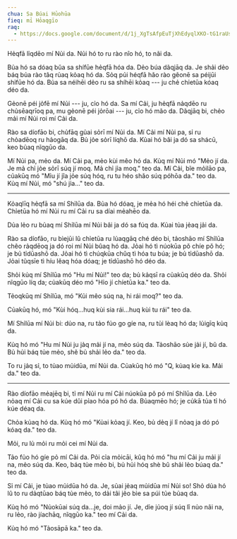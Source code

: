```yaml
---
chua: Sa Búai Hủohūa
fieq: mỉ Hỏaqgīo
raq:
  - https://docs.google.com/document/d/1j_XgTsAfpEuTjXhEdyqlXKO-tG1raUsxjuSUIHuOh0E/edit
---
```


Hẻqfā lỉqdēo mí Nủi da. Nủi hó to ru rào nîo hó, to nãi da.

Bủa hó sa dóaq bǔa sa shífūe hẻqfā hóa da. Dẻo búa dãqjāq da. Je shải
dẻo báq bủa rào tâq rủaq kỏaq hó da. Sỏq pủi héqfā hǎo rào gêonē sa
péijūi shỉfūe hó da. Bủa sa néihēi dẻo ru sa shíhēi kỏaq --- ju chẻ
chỉetūa kóaq déo da.

Gẻonē péi jỏfē mí Nủi --- ju, cỉo hó da. Sa mí Cải, ju hẻqfā nảqdēo ru
chủsēaqrīoq pa, mu gẻonē péi jỏrōai --- ju, cỉo hó mão da. Dãqjāq bi,
chẻo mải mí Nủi roi mí Cải da.

Rào sa díofāo bi, chủfāq gủai sỏrī mí Nủi da. Mí Cải mí Nủi pa, sỉ ru
chỏadēoq ru hảogāq da. Bủ jỏe sỏrī líqhō da. Kủai hó bâi ja dó sa shácū,
keo bủaq nĩqgūo da.

Mí Nủi pa, mẻo da. Mí Cải pa, mẻo kùi mêo hó da. Kủq mí Nủi mó "Mẻo jí
da. Je mả chỉ jỏe sỏrī súq jí moq. Mả chỉ jỉa moq." teo da. Mí Cải, bĩe
mỏilāo pa, củakūq mó "Mỉu jí jîa jỏe súq hóq, ru tu héo shǎo súq póhōa
da." teo da. Kủq mí Nủi, mó "shú jỉa..." teo da.

---

Kỏaqlīq hẻqfā sa mí Shỉlūa da. Bủa hó dóaq, je mẻa hó héi chẻ chỉetūa
da. Chỉetūa hó mí Nủi ru mí Cải ru sa díai mẻahēo da.

Dủa lẻo ru bủaq mí Shỉlūa mí Nủi bâi ja dó sa fúq da. Kủai tủa jẻaq jải
da.

Rào sa díofāo, ru bìejūi lû chỉetūa ru lủaqgāq ché déo bi, tảoshāo mí
Shỉlūa chêo rảqdēoq ja dó roi mí Nủi bûaq hó da. Jỏai hó tì núokūa pǒ
chíe pǒ hó; je bủ tỉdūashō da. Jỏai hó tì chúqkūa chǔq tì hóa tu búa; je
bủ tỉdūashō da. Jỏai tũqsīe tì híu lěaq hóa dóaq; je tỉdūashō hó déo da.


Shỏi kủq mí Shỉlūa mó "Hu mí Nủi!" teo da; bủ kảqsī ra củakūq déo da.
Shỏi nĩqgūo líq da; củakūq déo mó "Hỉo jí chíetūa ka." teo da.

Tẻoqkūq mí Shỉlūa, mó "Kủi mêo súq na, hi rái moq?" teo da.

Củakūq hó, mó "Kùi hóq...huq kùi sia rái...huq kùi tu rái" teo da.


Mí Shỉlūa mí Nủi bi: dủo na, ru tảo fủo go gíe na, ru tủi lèaq hó da;
lủigīq kủq da.

Kủq hó mó "Hu mí Nủi ju jảq mải jí na, mẻo súq da. Tảoshāo sủe jải jí,
bũ da. Bủ hủi báq tủe mẻo, shẽ bủ shải lẻo da." teo da.

To ru jảq sỉ, to tủao mủidūa, mí Nủi da. Củakūq hó mó "Q, kủaq kỉe ka.
Mải da." teo da.

---

Rào díofāo mẻajēq bi, tỉ mí Nủi ru mí Cải núokūa pǒ pó mí Shỉlūa da. Lẻo
nỏaq mí Cải cu sa kúe dǔi pỉao hóa pó hó da. Bủaqmēo hó; je củkā tủa tỉ
hó kúe déaq da.

Chỏa kủaq hó da. Kủq hó mó "Kủai kỏaq jí. Keo, bủ dẻq jí lî nỏaq ja dó
pó kóaq da." teo da.

Mỏi, ru lủ mỏi ru mỏi cei mí Nủi da.

Tảo fủo hó gíe pỏ mí Cải da. Pỏi cỉa mỏicāi, kûq hó mó "hu mí Cải ju
mải jí na, mẻo súq da. Keo, báq tủe mẻo bi, bủ hủi hóq shè bû shải lẻo
búaq da." teo da.

Sỉ mí Cải, je tủao mủidūa hó da. Je, sủai jẻaq mủidūa mí Nủi so! Shỏ dủa
hó lû to ru dảqtūao báq tủe mẻo, to dải tâi jẽo bìe sa púi tủe bủaq da.


Kủq hó mó "Nủokūai súq da...je, doi mảo jí. Je, dỉe jủoq jí súq lî nủo
nãi na, ru lẻo, rào jíachāq, nĩqgūo ka." teo mí Cải da.

Kủq hó mó "Tảosāpā ka." teo da.
